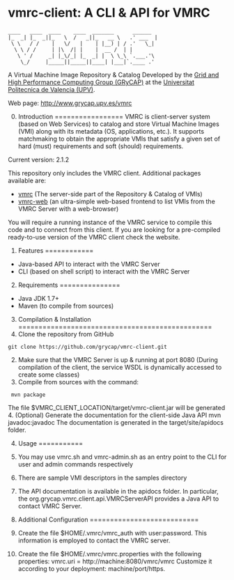 vmrc-client: A CLI & API for  VMRC
===========

<!-- language: lang-none -->
    ____   ____  ____    ____  _______      ______  
    |_  _| |_  _||_   \  /   _||_   __ \   .' ___  |
     \ \   / /    |   \/   |    | |__) | / .'   \_|
      \ \ / /     | |\  /| |    |  __ /  | |
       \ ' /     _| |_\/_| |_  _| |  \ \_\ `.___.'\
        \_/     |_____||_____||____| |___|`.____ .'


 A Virtual Machine Image Repository & Catalog
Developed by the [Grid and High Performance Computing Group (GRyCAP)](http://www.grycap.upv.es) at the
[Universitat Politecnica de Valencia (UPV)](http://www.upv.es).

Web page: http://www.grycap.upv.es/vmrc

0. Introduction
=================
VMRC is client-server system (based on Web Services) to catalog and store Virtual Machine Images (VMI)
along with its metadata (OS, applications, etc.). It supports matchmaking to obtain the appropriate VMIs
that satisfy a given set of hard (must) requirements and soft (should) requirements.

Current version: 2.1.2

This repository only includes the VMRC client. Additional packages available are:
  - [vmrc](http://github.com/grycap/vmrc) (The server-side part of the Repository & Catalog of VMIs)
  - [vmrc-web](http://github.com/grycap/vmrc-web) (an ultra-simple web-based frontend to list VMIs from the VMRC Server with a web-browser)  

You will require a running instance of the VMRC service to compile this code and to connect from this client.
If you are looking for a pre-compiled ready-to-use version of the VMRC client check the website.

1. Features
============
+ Java-based API to interact with the VMRC Server
+ CLI (based on shell script) to interact with the VMRC Server


2. Requirements
===============
+ Java JDK 1.7+
+ Maven (to compile from sources)


3. Compilation & Installation
================================================
1. Clone the repository from GitHub
```
git clone https://github.com/grycap/vmrc-client.git
```
2. Make sure that the VMRC Server is up & running at port 8080
     (During compilation of the client, the service WSDL is dynamically accessed to create some classes)
3. Compile from sources with the command:
```
 mvn package
 ```
The file $VMRC_CLIENT_LOCATION/target/vmrc-client.jar will be generated
4. (Optional) Generate the documentation for the client-side Java API
        mvn javadoc:javadoc
The documentation is generated in the target/site/apidocs folder.


4. Usage
===========
1. You may use vmrc.sh and vmrc-admin.sh as an entry point to the CLI for user and admin commands respectively
2. There are sample VMI descriptors in the samples directory
3. The API documentation is available in the apidocs folder.
   In particular, the org.grycap.vmrc.client.api.VMRCServerAPI provides a Java API to contact VMRC Server.


5. Additional Configuration
===========================
1. Create the file $HOME/.vmrc/vmrc_auth with user:password. This information is employed to contact the VMRC server.
2. Create the file $HOME/.vmrc/vmrc.properties with the following properties:
       vmrc.uri = http://machine:8080/vmrc/vmrc
  Customize it according to your deployment: machine/port/https.
